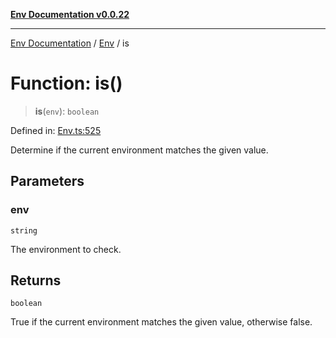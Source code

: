 [**Env Documentation v0.0.22**](../../README.md)

***

[Env Documentation](../../modules.md) / [Env](../README.md) / is

# Function: is()

> **is**(`env`): `boolean`

Defined in: [Env.ts:525](https://github.com/stonemjs/env/blob/320b081e7574fcb1610bef7c2b4d7c8fcf9f9dd5/src/Env.ts#L525)

Determine if the current environment matches the given value.

## Parameters

### env

`string`

The environment to check.

## Returns

`boolean`

True if the current environment matches the given value, otherwise false.
